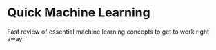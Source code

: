# Quick Machine Learning
Fast review of essential machine learning concepts to get to work right away!
